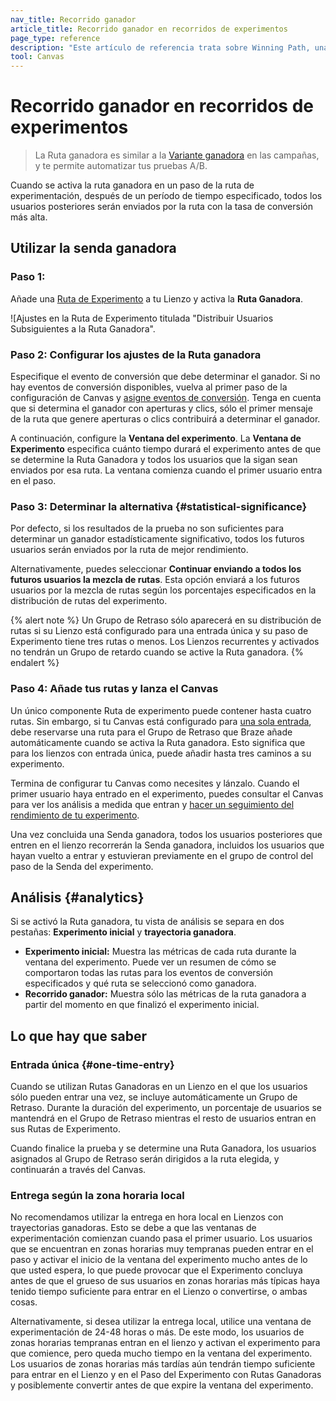 ```yaml
---
nav_title: Recorrido ganador 
article_title: Recorrido ganador en recorridos de experimentos 
page_type: reference
description: "Este artículo de referencia trata sobre Winning Path, una función que le permite automatizar sus pruebas A/B cuando está activada para un paso de Experiment Path."
tool: Canvas
---
```


# Recorrido ganador en recorridos de experimentos

> La Ruta ganadora es similar a la [Variante ganadora]({{site.baseurl}}/user_guide/engagement_tools/testing/multivariant_testing/optimizations/) en las campañas, y te permite automatizar tus pruebas A/B.

Cuando se activa la ruta ganadora en un paso de la ruta de experimentación, después de un período de tiempo especificado, todos los usuarios posteriores serán enviados por la ruta con la tasa de conversión más alta.

## Utilizar la senda ganadora

### Paso 1: 

Añade una [Ruta de Experimento]({{site.baseurl}}/user_guide/engagement_tools/canvas/canvas_components/experiment_step/) a tu Lienzo y activa la **Ruta Ganadora**.

![Ajustes en la Ruta de Experimento titulada "Distribuir Usuarios Subsiguientes a la Ruta Ganadora". 

### Paso 2: Configurar los ajustes de la Ruta ganadora

Especifique el evento de conversión que debe determinar el ganador. Si no hay eventos de conversión disponibles, vuelva al primer paso de la configuración de Canvas y [asigne eventos de conversión]({{site.baseurl}}/user_guide/engagement_tools/canvas/create_a_canvas/create_a_canvas/#choose-conversion-events). Tenga en cuenta que si determina el ganador con aperturas y clics, sólo el primer mensaje de la ruta que genere aperturas o clics contribuirá a determinar el ganador.

A continuación, configure la **Ventana del experimento**. La **Ventana de Experimento** especifica cuánto tiempo durará el experimento antes de que se determine la Ruta Ganadora y todos los usuarios que la sigan sean enviados por esa ruta. La ventana comienza cuando el primer usuario entra en el paso.



### Paso 3: Determinar la alternativa {#statistical-significance}

Por defecto, si los resultados de la prueba no son suficientes para determinar un ganador estadísticamente significativo, todos los futuros usuarios serán enviados por la ruta de mejor rendimiento.

Alternativamente, puedes seleccionar **Continuar enviando a todos los futuros usuarios la mezcla de rutas**. Esta opción enviará a los futuros usuarios por la mezcla de rutas según los porcentajes especificados en la distribución de rutas del experimento.



{% alert note %}
Un Grupo de Retraso sólo aparecerá en su distribución de rutas si su Lienzo está configurado para una entrada única y su paso de Experimento tiene tres rutas o menos. Los Lienzos recurrentes y activados no tendrán un Grupo de retardo cuando se active la Ruta ganadora.
{% endalert %}

### Paso 4: Añade tus rutas y lanza el Canvas

Un único componente Ruta de experimento puede contener hasta cuatro rutas. Sin embargo, si tu Canvas está configurado para [una sola entrada](#one-time-entry), debe reservarse una ruta para el Grupo de Retraso que Braze añade automáticamente cuando se activa la Ruta ganadora. Esto significa que para los lienzos con entrada única, puede añadir hasta tres caminos a su experimento.

Termina de configurar tu Canvas como necesites y lánzalo. Cuando el primer usuario haya entrado en el experimento, puedes consultar el Canvas para ver los análisis a medida que entran y [hacer un seguimiento del rendimiento de tu experimento]({{site.baseurl}}/user_guide/engagement_tools/canvas/canvas_components/experiment_step/#tracking-performance).

Una vez concluida una Senda ganadora, todos los usuarios posteriores que entren en el lienzo recorrerán la Senda ganadora, incluidos los usuarios que hayan vuelto a entrar y estuvieran previamente en el grupo de control del paso de la Senda del experimento.

## Análisis {#analytics}

Si se activó la Ruta ganadora, tu vista de análisis se separa en dos pestañas: **Experimento inicial** y **trayectoria ganadora**.

- **Experimento inicial:** Muestra las métricas de cada ruta durante la ventana del experimento. Puede ver un resumen de cómo se comportaron todas las rutas para los eventos de conversión especificados y qué ruta se seleccionó como ganadora.
- **Recorrido ganador:** Muestra sólo las métricas de la ruta ganadora a partir del momento en que finalizó el experimento inicial.

## Lo que hay que saber

### Entrada única {#one-time-entry}

Cuando se utilizan Rutas Ganadoras en un Lienzo en el que los usuarios sólo pueden entrar una vez, se incluye automáticamente un Grupo de Retraso. Durante la duración del experimento, un porcentaje de usuarios se mantendrá en el Grupo de Retraso mientras el resto de usuarios entran en sus Rutas de Experimento.



Cuando finalice la prueba y se determine una Ruta Ganadora, los usuarios asignados al Grupo de Retraso serán dirigidos a la ruta elegida, y continuarán a través del Canvas.



### Entrega según la zona horaria local

No recomendamos utilizar la entrega en hora local en Lienzos con trayectorias ganadoras. Esto se debe a que las ventanas de experimentación comienzan cuando pasa el primer usuario. Los usuarios que se encuentran en zonas horarias muy tempranas pueden entrar en el paso y activar el inicio de la ventana del experimento mucho antes de lo que usted espera, lo que puede provocar que el Experimento concluya antes de que el grueso de sus usuarios en zonas horarias más típicas haya tenido tiempo suficiente para entrar en el Lienzo o convertirse, o ambas cosas. 

Alternativamente, si desea utilizar la entrega local, utilice una ventana de experimentación de 24-48 horas o más. De este modo, los usuarios de zonas horarias tempranas entran en el lienzo y activan el experimento para que comience, pero queda mucho tiempo en la ventana del experimento. Los usuarios de zonas horarias más tardías aún tendrán tiempo suficiente para entrar en el Lienzo y en el Paso del Experimento con Rutas Ganadoras y posiblemente convertir antes de que expire la ventana del experimento.

